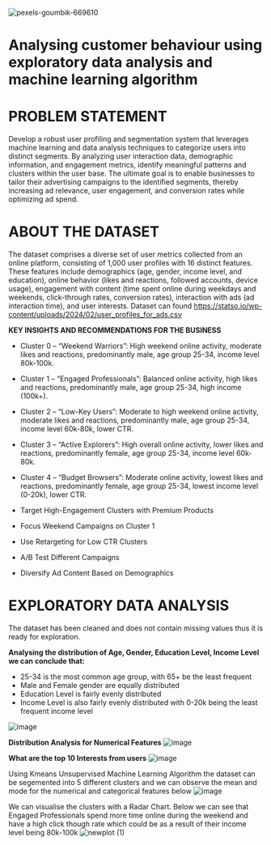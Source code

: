![pexels-goumbik-669610](https://github.com/user-attachments/assets/88b4a2a9-d88a-4a84-8724-3cbf06f893bf)

# Analysing customer behaviour using exploratory data analysis and machine learning algorithm

# PROBLEM STATEMENT
Develop a robust user profiling and segmentation system that leverages machine learning and data analysis techniques to categorize users into distinct segments. By analyzing user interaction data, demographic information, and engagement metrics, identify meaningful patterns and clusters within the user base. The ultimate goal is to enable businesses to tailor their advertising campaigns to the identified segments, thereby increasing ad relevance, user engagement, and conversion rates while optimizing ad spend.

# ABOUT THE DATASET
The dataset comprises a diverse set of user metrics collected from an online platform, consisting of 1,000 user profiles with 16 distinct features. These features include demographics (age, gender, income level, and education), online behavior (likes and reactions, followed accounts, device usage), engagement with content (time spent online during weekdays and weekends, click-through rates, conversion rates), interaction with ads (ad interaction time), and user interests.
Dataset can found https://statso.io/wp-content/uploads/2024/02/user_profiles_for_ads.csv

**KEY INSIGHTS AND RECOMMENDATIONS FOR THE BUSINESS**
* Cluster 0 – “Weekend Warriors”: High weekend online activity, moderate likes and reactions, predominantly male, age group 25-34, income level 80k-100k.
* Cluster 1 – “Engaged Professionals”: Balanced online activity, high likes and reactions, predominantly male, age group 25-34, high income (100k+).
* Cluster 2 – “Low-Key Users”: Moderate to high weekend online activity, moderate likes and reactions, predominantly male, age group 25-34, income level 60k-80k, lower CTR.
* Cluster 3 – “Active Explorers”: High overall online activity, lower likes and reactions, predominantly female, age group 25-34, income level 60k-80k.
* Cluster 4 – “Budget Browsers”: Moderate online activity, lowest likes and reactions, predominantly female, age group 25-34, lowest income level (0-20k), lower CTR.

*	Target High-Engagement Clusters with Premium Products
*	Focus Weekend Campaigns on Cluster 1
*	Use Retargeting for Low CTR Clusters
*	A/B Test Different Campaigns
*	Diversify Ad Content Based on Demographics

# EXPLORATORY DATA ANALYSIS
The dataset has been cleaned and does not contain missing values thus it is ready for exploration.

**Analysing the distribution of Age, Gender, Education Level, Income Level we can conclude that:**
*	25-34 is the most common age group, with 65+ be the least frequent
*	Male and Female gender are equally distributed
*	Education Level is fairly evenly distributed
*	Income Level is also fairly evenly distributed with 0-20k being the least frequent income level

![image](https://github.com/user-attachments/assets/fdf4c38d-a13d-4c34-bdeb-16814be759b6)

**Distribution Analysis for Numerical Features**
![image](https://github.com/user-attachments/assets/66c5001a-ec4a-4fc4-bffc-665fce3c6602)

**What are the top 10 Interests from users**
![image](https://github.com/user-attachments/assets/d15bab2d-cf35-4ff9-9438-cf1d59e405bf)

Using Kmeans Unsupervised Machine Learning Algorithm the dataset can be segemented into 5 different clusters and we can observe the mean and mode for the numerical and categorical features below
![image](https://github.com/user-attachments/assets/d9717426-ade6-44ac-93ab-6257b3d6ef62)

We can visualise the clusters with a Radar Chart. Below we can see that Engaged Professionals spend more time online during the weekend and have a high click though rate which could be as a result of their income level being 80k-100k 
![newplot (1)](https://github.com/user-attachments/assets/6ac86d02-219e-45f4-890e-48a4fb117ecd)











